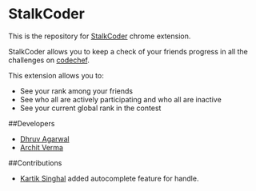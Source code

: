 StalkCoder
================================
This is the repository for [StalkCoder](https://chrome.google.com/webstore/detail/stalkcoder/ahkmkbpmiiindmcidjhcfimpkiaflick) chrome extension.

StalkCoder allows you to keep a check of your friends progress in all the challenges on [codechef](http://www.codechef.com/).

This extension allows you to:

* See your rank among your friends
* See who all are actively participating and who all are inactive
* See your current global rank in the contest

##Developers

* [Dhruv Agarwal](https://github.com/dhruvagarwal)
* [Archit Verma](https://github.com/architv)

##Contributions

* [Kartik Singhal](https://github.com/ka4tik) added autocomplete feature for handle.

